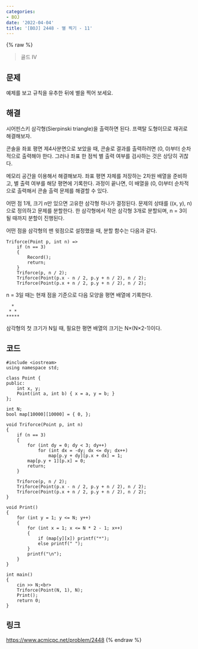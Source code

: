 ```yaml
---
categories:
- BOJ
date: '2022-04-04'
title: '[BOJ] 2448 - 별 찍기 - 11'
---
```


{% raw %}
> 골드 IV<br>

## 문제
예제를 보고 규칙을 유추한 뒤에 별을 찍어 보세요.

## 해결
시어핀스키 삼각형(Sierpinski triangle)을 출력하면 된다. 프랙탈 도형이므로 재귀로 해결해보자.

콘솔을 좌표 평면 제4사분면으로 보았을 때, 콘솔로 결과를 출력하려면 (0, 0)부터 순차적으로 출력해야 한다. 그러나 좌표 한 점씩 별 출력 여부를 검사하는 것은 상당히 귀찮다.

메모리 공간을 이용해서 해결해보자. 좌표 평면 자체를 저장하는 2차원 배열을 준비하고, 별 출력 여부를 해당 평면에 기록한다. 과정이 끝나면, 이 배열을 (0, 0)부터 순차적으로 출력해서 콘솔 출력 문제를 해결할 수 있다. 

어떤 점 1개, 크기 n만 있으면 고유한 삼각형 하나가 결정된다. 문제의 상태를 ((x, y), n)으로 정의하고 문제를 분할한다. 한 삼각형에서 작은 삼각형 3개로 분할되며, n = 3이 될 때까지 분할이 진행된다.

어떤 점을 삼각형의 맨 윗점으로 설정했을 때, 분할 함수는 다음과 같다.
```
Triforce(Point p, int n) => 
	if (n == 3)
	{
		Record();
		return;
	}
	Triforce(p, n / 2);
	Triforce(Point(p.x - n / 2, p.y + n / 2), n / 2);
	Triforce(Point(p.x + n / 2, p.y + n / 2), n / 2);
```

n = 3일 때는 현재 점을 기준으로 다음 모양을 평면 배열에 기록한다.
```
  *  
 * *
*****
```

삼각형의 첫 크기가 N일 때, 필요한 평면 배열의 크기는 N×(N×2-1)이다.

## 코드
```
#include <iostream>
using namespace std;

class Point {
public:
	int x, y;
	Point(int a, int b) { x = a, y = b; }
};

int N;
bool map[10000][10000] = { 0, };

void Triforce(Point p, int n)
{
	if (n == 3)
	{
		for (int dy = 0; dy < 3; dy++)
			for (int dx = -dy; dx <= dy; dx++)
				map[p.y + dy][p.x + dx] = 1;
		map[p.y + 1][p.x] = 0;
		return;
	}

	Triforce(p, n / 2);
	Triforce(Point(p.x - n / 2, p.y + n / 2), n / 2);
	Triforce(Point(p.x + n / 2, p.y + n / 2), n / 2);
}

void Print()
{
	for (int y = 1; y <= N; y++)
	{
		for (int x = 1; x <= N * 2 - 1; x++)
		{
			if (map[y][x]) printf("*");
			else printf(" ");
		}
		printf("\n");
	}
}

int main()
{
	cin >> N;<br>
	Triforce(Point(N, 1), N);
	Print();
	return 0;
}
```

## 링크
https://www.acmicpc.net/problem/2448
{% endraw %}